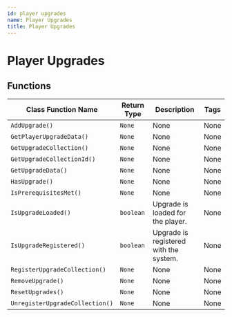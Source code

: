 ```yaml
---
id: player upgrades
name: Player Upgrades
title: Player Upgrades
---
```


# Player Upgrades

## Functions

| Class Function Name | Return Type | Description | Tags |
| ------------------- | ----------- | ----------- | ---- |
| `AddUpgrade()` | `None` | None | None |
| `GetPlayerUpgradeData()` | `None` | None | None |
| `GetUpgradeCollection()` | `None` | None | None |
| `GetUpgradeCollectionId()` | `None` | None | None |
| `GetUpgradeData()` | `None` | None | None |
| `HasUpgrade()` | `None` | None | None |
| `IsPrerequisitesMet()` | `None` | None | None |
| `IsUpgradeLoaded()` | `boolean` | Upgrade is loaded for the player. | None |
| `IsUpgradeRegistered()` | `boolean` | Upgrade is registered with the system. | None |
| `RegisterUpgradeCollection()` | `None` | None | None |
| `RemoveUpgrade()` | `None` | None | None |
| `ResetUpgrades()` | `None` | None | None |
| `UnregisterUpgradeCollection()` | `None` | None | None |
